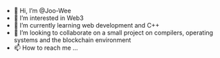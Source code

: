 - 👋 Hi, I’m @Joo-Wee
- 👀 I’m interested in Web3
- 🌱 I’m currently learning web development and C++
- 💞️ I’m looking to collaborate on a small project on compilers, operating systems and the blockchain environment
- 📫 How to reach me ...

<!---
Joo-Wee/Joo-Wee is a ✨ special ✨ repository because its `README.md` (this file) appears on your GitHub profile.
You can click the Preview link to take a look at your changes.
--->
